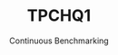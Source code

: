---
layout: default
title: TPCHQ1
subtitle: Continuous Benchmarking
selected: Startup
expanded: Benchmarking
benchmark: /individual_results/TPCHQ1.html
---